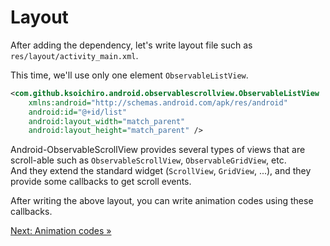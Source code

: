 # Layout

After adding the dependency, let's write layout file such as `res/layout/activity_main.xml`.

This time, we'll use only one element `ObservableListView`.

```xml
<com.github.ksoichiro.android.observablescrollview.ObservableListView
    xmlns:android="http://schemas.android.com/apk/res/android"
    android:id="@+id/list"
    android:layout_width="match_parent"
    android:layout_height="match_parent" />
```

Android-ObservableScrollView provides several types of views that are scroll-able such as `ObservableScrollView`, `ObservableGridView`, etc.  
And they extend the standard widget (`ScrollView`, `GridView`, ...), and they provide some callbacks to get scroll events.

After writing the above layout, you can write animation codes using these callbacks.

[Next: Animation codes &raquo;](../../docs/quick-start/animation.md)
